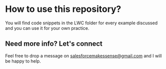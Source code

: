 # How to use this repository? 

You will find code snippets in the LWC folder for every example discussed and you can use it for your own practice.

## Need more info? Let's connect

Feel free to drop a message on salesforcemakessense@gmail.com and I will be happy to help.
